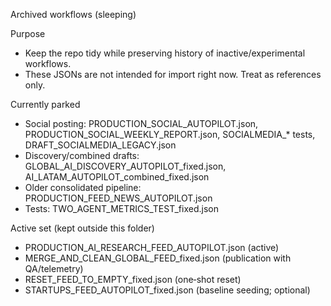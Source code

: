 Archived workflows (sleeping)

Purpose

- Keep the repo tidy while preserving history of inactive/experimental workflows.
- These JSONs are not intended for import right now. Treat as references only.

Currently parked

- Social posting: PRODUCTION_SOCIAL_AUTOPILOT.json, PRODUCTION_SOCIAL_WEEKLY_REPORT.json, SOCIALMEDIA_* tests, DRAFT_SOCIALMEDIA_LEGACY.json
- Discovery/combined drafts: GLOBAL_AI_DISCOVERY_AUTOPILOT_fixed.json, AI_LATAM_AUTOPILOT_combined_fixed.json
- Older consolidated pipeline: PRODUCTION_FEED_NEWS_AUTOPILOT.json
- Tests: TWO_AGENT_METRICS_TEST_fixed.json

Active set (kept outside this folder)

- PRODUCTION_AI_RESEARCH_FEED_AUTOPILOT.json (active)
- MERGE_AND_CLEAN_GLOBAL_FEED_fixed.json (publication with QA/telemetry)
- RESET_FEED_TO_EMPTY_fixed.json (one‑shot reset)
- STARTUPS_FEED_AUTOPILOT_fixed.json (baseline seeding; optional)
